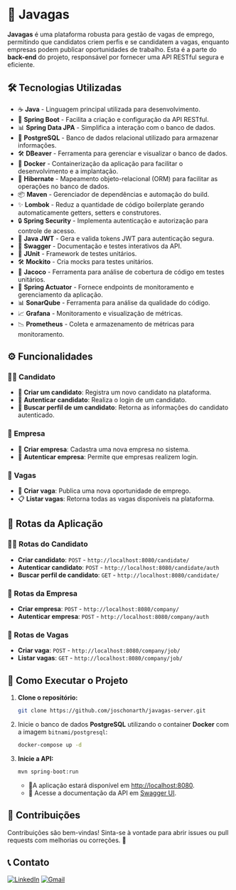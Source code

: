 # 💼 Javagas

**Javagas** é uma plataforma robusta para gestão de vagas de emprego, permitindo que candidatos criem perfis e se candidatem a vagas, enquanto empresas podem publicar oportunidades de trabalho. Esta é a parte do **back-end** do projeto, responsável por fornecer uma API RESTful segura e eficiente.

## 🛠️ Tecnologias Utilizadas

- ☕ **Java** - Linguagem principal utilizada para desenvolvimento.
- 🌱 **Spring Boot** - Facilita a criação e configuração da API RESTful.
- 📊 **Spring Data JPA** - Simplifica a interação com o banco de dados.
- 🐘 **PostgreSQL** - Banco de dados relacional utilizado para armazenar informações.
- 🛠️ **DBeaver** - Ferramenta para gerenciar e visualizar o banco de dados.
- 🐳 **Docker** - Containerização da aplicação para facilitar o desenvolvimento e a implantação.
- 🔄 **Hibernate** - Mapeamento objeto-relacional (ORM) para facilitar as operações no banco de dados.
- 📦 **Maven** - Gerenciador de dependências e automação do build.
- ✨ **Lombok** - Reduz a quantidade de código boilerplate gerando automaticamente getters, setters e construtores.
- 🔒 **Spring Security** - Implementa autenticação e autorização para controle de acesso.
- 🔑 **Java JWT** - Gera e valida tokens JWT para autenticação segura.
- 📗 **Swagger** - Documentação e testes interativos da API.
- 🧪 **JUnit** - Framework de testes unitários.
- 🛠️ **Mockito** - Cria mocks para testes unitários.
- 🔬 **Jacoco** - Ferramenta para análise de cobertura de código em testes unitários.
- 🔧 **Spring Actuator** - Fornece endpoints de monitoramento e gerenciamento da aplicação.
- 📊 **SonarQube** - Ferramenta para análise da qualidade do código.
- 📈 **Grafana** - Monitoramento e visualização de métricas.
- 📉 **Prometheus** - Coleta e armazenamento de métricas para monitoramento.

## ⚙️ Funcionalidades

### 🧑‍💻 Candidato

- 👤 **Criar um candidato**: Registra um novo candidato na plataforma.
- 🔐 **Autenticar candidato**: Realiza o login de um candidato.
- 🔎 **Buscar perfil de um candidato**: Retorna as informações do candidato autenticado.

### 🏢 Empresa

- 🏢 **Criar empresa**: Cadastra uma nova empresa no sistema.
- 🔐 **Autenticar empresa**: Permite que empresas realizem login.

### 💼 Vagas

- 📌 **Criar vaga**: Publica uma nova oportunidade de emprego.
- 📋 **Listar vagas**: Retorna todas as vagas disponíveis na plataforma.

## 🔗 Rotas da Aplicação

### 🧑‍💻 Rotas do Candidato

- **Criar candidato**: `POST` - `http://localhost:8080/candidate/`
- **Autenticar candidato**: `POST` - `http://localhost:8080/candidate/auth`
- **Buscar perfil de candidato**: `GET` - `http://localhost:8080/candidate/`

### 🏢 Rotas da Empresa

- **Criar empresa**: `POST` - `http://localhost:8080/company/`
- **Autenticar empresa**: `POST` - `http://localhost:8080/company/auth`

### 💼 Rotas de Vagas

- **Criar vaga**: `POST` - `http://localhost:8080/company/job/`
- **Listar vagas**: `GET` - `http://localhost:8080/company/job/`

## 🔧 Como Executar o Projeto

1. **Clone o repositório:**

   ```bash
   git clone https://github.com/joschonarth/javagas-server.git
   ```

2. Inicie o banco de dados **PostgreSQL** utilizando o container **Docker** com a imagem ``bitnami/postgresql``:

   ```bash
   docker-compose up -d
   ```

3. **Inicie a API:**

   ```bash
   mvn spring-boot:run
   ```

   - 🚀A aplicação estará disponível em [http://localhost:8080](http://localhost:8080).
   - 📜 Acesse a documentação da API em [Swagger UI](http://localhost:8080/swagger-ui.html).

## 🤝 Contribuições

Contribuições são bem-vindas! Sinta-se à vontade para abrir issues ou pull requests com melhorias ou correções. 🚀

## 📞 Contato

[![LinkedIn](https://img.shields.io/badge/LinkedIn-0077B5?style=for-the-badge&logo=linkedin&logoColor=white)](https://www.linkedin.com/in/joschonarth/)
[![Gmail](https://img.shields.io/badge/Gmail-D14836?style=for-the-badge&logo=gmail&logoColor=white)](mailto:joschonarth@gmail.com)
